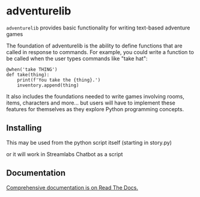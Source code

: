 # adventurelib

`adventurelib` provides basic functionality for writing text-based adventure games

The foundation of adventurelib is the ability to define functions that are
called in response to commands. For example, you could write a function to
be called when the user types commands like "take hat":

    @when('take THING')
    def take(thing):
        print(f'You take the {thing}.')
        inventory.append(thing)

It also includes the foundations needed to write games involving rooms, items,
characters and more... but users will have to implement these features for
themselves as they explore Python programming concepts.

## Installing

This may be used from the python script itself (starting in story.py)

or it will work in Streamlabs Chatbot as a script

## Documentation

[Comprehensive documentation is on Read The Docs.](http://adventurelib.readthedocs.io/)
